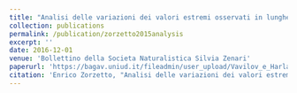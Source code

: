 ```yaml
---
title: "Analisi delle variazioni dei valori estremi osservati in lunghe serie storiche di precipitazione"
collection: publications
permalink: /publication/zorzetto2015analysis
excerpt: ''
date: 2016-12-01
venue: 'Bollettino della Societa Naturalistica Silvia Zenari'
paperurl: 'https://bagav.uniud.it/fileadmin/user_upload/Vavilov_e_Harlan_-__Miceli_2017.pdf'
citation: 'Enrico Zorzetto, "Analisi delle variazioni dei valori estremi osservati in lunghe serie storiche di precipitazione", Bollettino della Societa Naturalistica Silvia Zenari, 39 (2016)'
---
```


